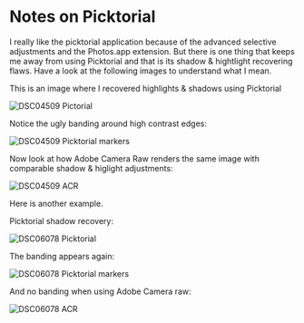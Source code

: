 # Notes on Picktorial

I really like the picktorial application because of the advanced selective adjustments and the Photos.app extension. But there is one thing that keeps me away from using Picktorial and that is its shadow & hightlight recovering flaws. Have a look at the following images to understand what I mean.

This is an image where I recovered highlights & shadows using Picktorial

![DSC04509 Pictorial](DSC04509-Picktorial.jpeg)

Notice the ugly banding around high contrast edges:

![DSC04509 Picktorial markers](DSC04509-Picktorial-markers.jpg)

Now look at how Adobe Camera Raw renders the same image with comparable shadow & higlight adjustments:

![DSC04509 ACR](DSC04509-ACR.jpg)

Here is another example.

Picktorial shadow recovery:

![DSC06078 Picktorial](DSC06078-Picktorial.jpg)

The banding appears again:

![DSC06078 Picktorial markers](DSC06078-Picktorial-markers.jpeg)

And no banding when using Adobe Camera raw:

![DSC06078 ACR](DSC06078-ACR.jpg)